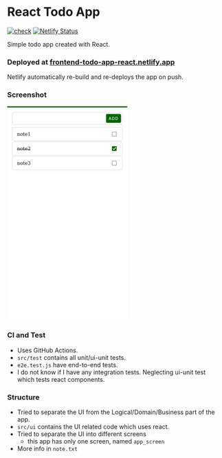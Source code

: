# React Todo App
[![check](https://github.com/siddhantkumarupmanyu/frontend-todo-app/actions/workflows/check.yml/badge.svg)](https://github.com/siddhantkumarupmanyu/frontend-todo-app/actions/workflows/check.yml)
[![Netlify Status](https://api.netlify.com/api/v1/badges/186a166f-b776-4963-85c6-75f1de5729ac/deploy-status)](https://app.netlify.com/sites/frontend-todo-app-react/deploys)

Simple todo app created with React.

### Deployed at [frontend-todo-app-react.netlify.app](https://frontend-todo-app-react.netlify.app/)

Netlify automatically re-build and re-deploys the app on push.

### Screenshot

<img src="screenshot-firefox.png" alt="App Screenshot" width="280">

### CI and Test

* Uses GitHub Actions.
* `src/test` contains all unit/ui-unit tests.
* `e2e.test.js` have end-to-end tests.
* I do not know if I have any integration tests. Neglecting ui-unit test which tests react components.

### Structure

* Tried to separate the UI from the Logical/Domain/Business part of the app.
* `src/ui` contains the UI related code which uses react.
* Tried to separate the UI into different screens
  * this app has only one screen, named `app_screen`
* More info in `note.txt`
